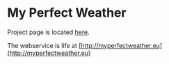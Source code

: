 # My Perfect Weather #

Project page is located [here](http://devpost.com/software/my-perfect-weather).

The webservice is life at [http://myperfectweather.eu](http://myperfectweather.eu)
